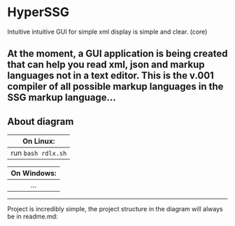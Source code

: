 # HyperSSG
Intuitive intuitive GUI for simple xml display is simple and clear. (core)

At the moment, a GUI application is being created that can help you read xml, json and markup languages not in a text editor. 
This is the v.001 compiler of all possible markup languages in the SSG markup language...
------------------------------------------------------------------------------------------------------------
## About diagram

|On Linux:|
|:---------:|
|run ``` bash rdlx.sh ```|


|On Windows:|
|:------------:|
|...|

------------------------------------------------------------------------------------------------------------

Project is incredibly simple, the project structure in the diagram will always be in readme.md:

 <!--- some update --> 

<!---
btw, there is always a file in the initial section.draw io with this diagram, you can always tweak it)
-->
